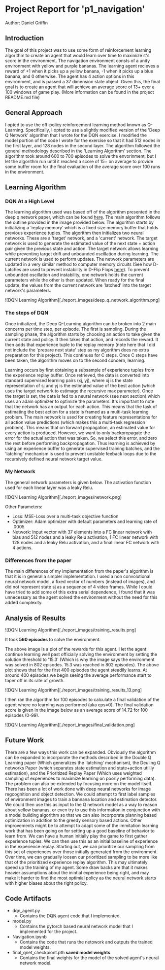 # Project Report for 'p1_navigation'

Author: Daniel Griffin

## Introduction

The goal of this project was to use some form of reinforcement learning algorithm to create an agent that would learn over time to maximize it's score in the environment. The navigation environment consts of a unity environment with yellow and purple bananas. The learning agent recieves a reward of +1 when it picks up a yellow banana,  -1 when it picks up a blue banana, and 0 otherwise. The agent has 4 action options in this environment, and is passed a 37 dimension state object. Given this, the final goal is to create an agent that will achieve an average score of 13+ over a 100 windows of game play. (More information can be found in the project README.md file)

## General Approach

I opted to use the off-policy reinforcement learning method known as Q-Learning. Specifically, I opted to use a slightly modified version of the 'Deep Q Network' algorithm that I wrote for the DQN exercise. I modified the model portion of the code I wrote for the exercise so that it had 512 nodes in the first layer, and 128 nodes in the second layer. The algorithm followed the general methodology described in the 'Learning Algorithm' section. The algorithm took around 600 to 700 episodes to solve the envorinment, but I let the algorithm run until it reached a score of 15+ on average to provide some buffer room for the final evaluation of the average score over 100 runs in the environment.

## Learning Algorithm

### DQN At a High Level

The learning algorithm used was based off of the algorithm presented in the deep q network paper, which can be found [here](https://www.nature.com/articles/nature14236). The main algorithm follows the outline provided in the image provided below. The algorithm starts by initializing a 'replay memory' which is a fixed size memory buffer that holds previous experience tuples. The algorithm then initializes two neural networks. These are a 'target' network, and a 'current' network. The target network is used to generate the estimated value of the next state + action pair given the previous state and action. The target network allows learning while preventing target drift and unbounded oscillation during learning. The current network is used to perform updates. The network parameters are updated in a very similar method to computer memory circuits (See how D-Latches are used to prevent instability in D-Flip Flops [here](https://en.wikibooks.org/wiki/Electronics/Latches_and_Flip_Flops)). To prevent unbounded oscillation and instability, one network holds the current parameters while the other is then updated. When ready for the final update, the values from the current network are 'latched' into the target network's parameters. 

![DQN Learning Algorithm][./report_images/deep_q_network_algorithm.png]

### The steps of DQN

Once initialized, the Deep Q-Learning algorithm can be broken into 2 main concerns per time step, per episode. The first is sampling. During the sampling phase, the algorithm starts by choosing an action to take given the current state and policy. It then takes that action, and records the reward. It then adds that experience tuple to the replay memory (note here that I did not include the 'prepare next state' step as my algorithm does no extra preparation for this project). This continues for C steps. Once C steps have been taken, the algorithm moves on to the second concern, learning. 

Learning occurs by first obtaining a subsample of experience tuples from the experience replay buffer. Once retrieved, the data is converted into standard supervised learning pairs (xj, yj), where xj is the state representation of sj and yj is the estimated value of the best action (which uses the target network to estimage the recursive max parameter). Once the target is set, the data is fed to a neural network (see next section) which uses an adam optimizer to optimize the parameters. It's important to note that the network has an output for each action. This means that the task of estimating the best action for a state is framed as a multi-task learning problem. The main network is used for creating feature representations for all action value predictions (which makes this a multi-task regression problem). This means that on forward propagation, an estimated value for every action is produced. However, we want to only backpropagate the error for the actual action that was taken. So, we select this error, and zero the rest before performing backpropagation. Thus learning is achieved by using an experience buffer to generate supervised training batches, and the 'latching' mechanism is used to prevent unstable feeback loops due to the recursively defined neural network target value.

### My Network

The general network parameters is given below. The activation function used for each linear layer was a leaky Relu. 

![DQN Learning Algorithm][./report_images/network.png]

Other Parameters:
* Loss: MSE-Loss over a multi-task objective function
* Optimizer: Adam optimizer with default parameters and learning rate of .0005
* Network: Input vector with 37 elements into a FC linear network with bias and 512 nodes and a leaky Relu activation, 1 FC linear network with 128 nodes and a leaky Relu activation, and a final linear FC network with 4 actions.

### Differences from the paper

The main differences of my implementation from the paper's algorithm is that it is in general a simpler implementation. I used a non convolutional neural network model, a fixed vector of numbers (instead of images), and did not represent state sj as a sequence of 4 video frames. While I could have tried to add some of this extra serial dependence, I found that it was unnecessary as the agent solved the environment without the need for this added complexity. 

## Analysis of Results

![DQN Learning Algorithm][./report_images/training_results.png]

It took **560 episodes** to solve the environment. 

The above image is a plot of the rewards for this agent. I let the agent continue learning well past officially solving the environment by setting the solution threshold to '15.3' (Which is why the image says the environment was solved in 802 episodes. 15.3 was reached in 802 episodes). The above plot shows that for the first 400 episodes the agent steadily learns. At around 400 episodes we begin seeing the average performance start to taper off in its rate of growth.

![DQN Learning Algorithm][./report_images/training_results_13.png]

I then ran the algorithm for 100 episodes to calculate a final validation of the agent where no learning was performed (aka eps=0). The final validation score is given in the image below as an average score of 14.72 for 100 episodes (0-99). 

![DQN Learning Algorithm][./report_images/final_validation.png]

## Future Work

There are a few ways this work can be expanded. Obviously the algorithm can be expanded to incorporate the methods described in the Double Q Learning paper (Which generalizes the 'latching' mechanism), the Deuling Q networks Paper (which separates state estimation and state+action utilily estimation), and the Prioritized Replay Paper (Which uses weighted sampling of experiences to maximize learning on poorly performing data). The problem can also be extended by focusing more on the model itself. There has been a lot of work done with deep neural networks for image regcognition and object detection. We could attempt to first label samples of environment images to train a bannana location and estimation detector. We could then use this as input to the Q network model as a way to reason about yellow bananas, or even try to use this information in conjunction with a model building algorithm so that we can also incorporate planning based optimization in addition to the greedy sensory based actions. Other improvements might be to attempt to adapt some of the immitation learning work that has been going on for setting up a good baseline of behavior to learn from. We can have a human initially play the game to first gather experience tuples. We can then use this as an initial baseline of experience in the experience replay. Starting out, we can prioritize our sampling from this set of experiences over those initially generated from the environment. Over time, we can gradually loosen our prioritized sampling to be more like that of the prioritized experience replay algorithm. This may ultimately speed up the training of my agent. Some draw backs are that it makes heavier assumptions about the inintial experience being right, and may make it harder to find the most optimial policy as the neural network starts with higher biases about the right policy.

## Code Artifacts

* dqn_agent.py
    * Contains the DQN agent code that I implemented.
* model.py
    * Contains the pytorch based neural network model that I implemented for the project.
* Navigation.ipynb
    * Contains the code that runs the netowork and outputs the trained model weights.
* final_qnet_checkpiont.pth **saved model weights**
    * Contains the final weights for the model of the solved agent's neural network model.








